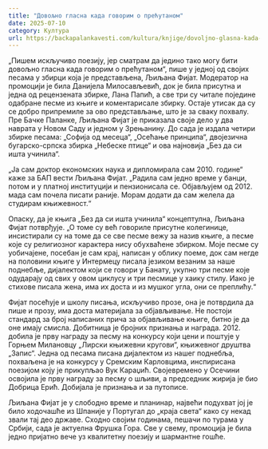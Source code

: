 ```yaml
---
title: "Довољно гласна када говорим о прећутаном"
date: 2025-07-10
category: Култура
url: https://backapalankavesti.com/kultura/knjige/dovoljno-glasna-kada-govorim-o-precutanom/
---
```


„Пишем искључиво поезију, јер сматрам да једино тако могу бити довољно гласна када
говорим о прећутаном“, пише у једној од својих песама у збирци која је представљена,
Љиљана Фијат. Модератор на промоцији је била Данијела Милосављевић, док је била
присутна и једна од рецензената збирке, Лана Папић, а све три су читале поједине
одабране песме из књиге и коментарисале збирку. Остаје утисак да су се добро
припремиле за ово представљање, што је за сваку похвалу. Пре Бачке Паланке,
Љиљана Фијат је приказала своје дело у два наврата у Новом Саду и једном у
Зрењанину. До сада је издала четири збирке песама: „Софија од месеца“, „Осећање
принципа“, двојезична бугарско-српска збирка „Небеске птице“ и ова најновија „Без да си ишта учинила“.

„Ја сам доктор економских наука и дипломирала сам 2010. године“ каже за БАП вести
Љиљана Фијат. „Радила сам једно време у банци, потом и у платној институцији и
пензионисала се. Објављујем од 2012. мада сам почела писати раније. Морам додати да сам желела да студирам књижевност.“

Опаску, да је књига „Без да си ишта учинила“ концептулна, Љиљана Фијат потврђује.
„О томе су већ говориле присутне колегинице, инсистирали су на томе да се све песме
вежу за назив књиге, а песме које су религиозног карактера нису обухваћене збирком.
Моје песме су уобичајене, посебан је сам крај, написан у облику поеме, док сам негде
на половини књиге у Интермецу писала језиком везаним за наше поднебље, дијалектом који се говори у Банату, укупно три песме које одударају од свих у овом циклусу и три песмице у хаику стилу. Иако је стихове писала жена, има их доста и из мушког угла, они се преплићу.“

Фијат посећује и школу писања, искључиво прозе, она је потврдила да пише и прозу,
има доста материјала за објављивање. Не постоји стандард за број написаних прича за
објављивање књиге, битно је да оне имају смисла. Добитница је бројних признања и награда. 2012. добила је прву награду за песму на конкурсу који цени и поштује у Горњем Милановцу „Лирски књижевни кругови“, књижевног друштва „Запис“. Једна од песама писана дијалектом из нашег поднебља, похваљена је на конкурсу у Сремским Карловцима, инспирисана поезијом коју је прикупљао Вук Караџић. Својевремено у Осечини освојила је прву награду за песму о шљиви, а председник жирија је био Добрица Ерић. Добијала је признања и за путописе.

Љиљана Фијат је у слободно време и планинар, највећи подухват јој је било ходочашће из Шпаније у Португал до „краја света“ како су некад звали тај део државе. Сходно својим годинама, пешачи по турама у Србији, сада је актуелна Фрушка Гора.
Све у свему, промоција је била једно пријатно вече уз квалитетну поезију и шармантне гошће.

